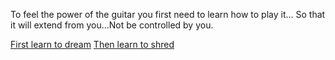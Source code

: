 To feel the power of the guitar you first need to learn how to play it...
So that it will extend from you...Not be controlled by you.

[First learn to dream](../dream/dream.md)
[Then learn to shred](./shred/shred.md)
